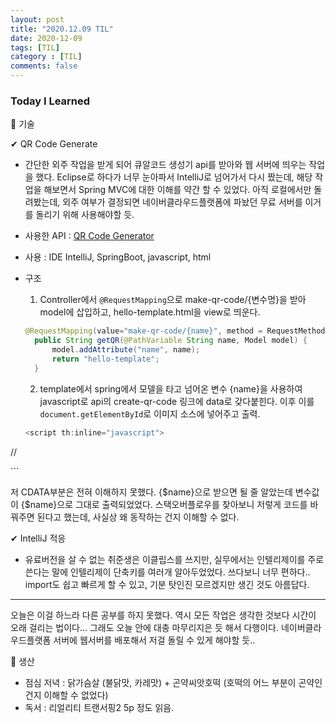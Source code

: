 ```yaml
---
layout: post
title: "2020.12.09 TIL"
date: 2020-12-09
tags: [TIL]
category : [TIL]
comments: false
---
```


### Today I Learned  

💎 기술  

✔ QR Code Generate  
- 간단한 외주 작업을 받게 되어 큐알코드 생성기 api를 받아와 웹 서버에 띄우는 작업을 했다. Eclipse로 하다가 너무 눈아파서 IntelliJ로 넘어가서 다시 짰는데, 해당 작업을 해보면서 Spring MVC에 대한 이해를 약간 할 수 있었다. 아직 로컬에서만 돌려봤는데, 외주 여부가 결정되면 네이버클라우드플랫폼에 파놨던 무료 서버를 이거를 돌리기 위해 사용해야할 듯.
- 사용한 API : [QR Code Generator](http://goqr.me/api/doc/)
- 사용 : IDE IntelliJ, SpringBoot, javascript, html
- 구조
  1. Controller에서 `@RequestMapping`으로 make-qr-code/{변수명}을 받아 model에 삽입하고, hello-template.html을 view로 띄운다.

  ```java
  @RequestMapping(value="make-qr-code/{name}", method = RequestMethod.GET)
    public String getQR(@PathVariable String name, Model model) {
        model.addAttribute("name", name);
        return "hello-template";
    }
  ```

  2. template에서 spring에서 모델을 타고 넘어온 변수 {name}을 사용하여 javascript로 api의 create-qr-code 링크에 data로 갖다붙힌다. 이후 이를 `document.getElementById`로 이미지 소스에 넣어주고 출력.

  ```java
  <script th:inline="javascript">
/*<![CDATA[*/
    var input_text = /*[[${name}]]*/ 'default';
    function make_qr() {
        var img_src;
        img_src = "..기존링크..." + input_text;
        return img_src;
    }
/*]]>*/
</script>
<div class="qr_img">
    <img id="qrCode" src="">
    <script> document.getElementById('qrCode').src=make_qr()</script>
</div>
```

  저 CDATA부분은 전혀 이해하지 못했다. {$name}으로 받으면 될 줄 알았는데 변수값이 {$name}으로 그대로 출력되었었다. 스택오버플로우를 찾아보니 저렇게 코드를 바꿔주면 된다고 했는데, 사실상 왜 동작하는 건지 이해할 수 없다.

✔ IntelliJ 적응
- 유료버전을 살 수 없는 취준생은 이클립스를 쓰지만, 실무에서는 인텔리제이를 주로 쓴다는 말에 인텔리제이 단축키를 여러개 알아두었었다. 쓰다보니 너무 편하다.. import도 쉽고 빠르게 할 수 있고, 기분 탓인진 모르겠지만 생긴 것도 아름답다.

---

오늘은 이걸 하느라 다른 공부를 하지 못했다. 역시 모든 작업은 생각한 것보다 시간이 오래 걸리는 법이다... 그래도 오늘 안에 대충 마무리지은 듯 해서 다행이다. 네이버클라우드플랫폼 서버에 웹서버를 배포해서 저걸 돌릴 수 있게 해야할 듯..

💎 생산
- 점심 저녁 : 닭가슴살 (불닭맛, 카레맛) + 곤약씨앗호떡 (호떡의 어느 부분이 곤약인건지 이해할 수 없었다)
- 독서 : 리얼리티 트랜서핑2 5p 정도 읽음.
